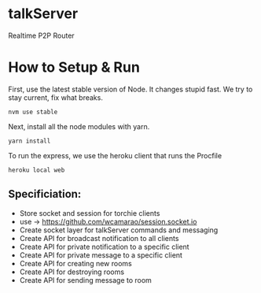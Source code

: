 # talkServer
Realtime P2P Router

# How to Setup & Run
First, use the latest stable version of Node.  It changes stupid fast.  We try to stay current, fix what breaks.

`nvm use stable`

Next, install all the node modules with yarn.

`yarn install`

To run the express, we use the heroku client that runs the Procfile

`heroku local web`

## Specificiation:
- Store socket and session for torchie clients
- use -> https://github.com/wcamarao/session.socket.io
- Create socket layer for talkServer commands and messaging
- Create API for broadcast notification to all clients
- Create API for private notification to a specific client
- Create API for private message to a specific client
- Create API for creating new rooms
- Create API for destroying rooms
- Create API for sending message to room
